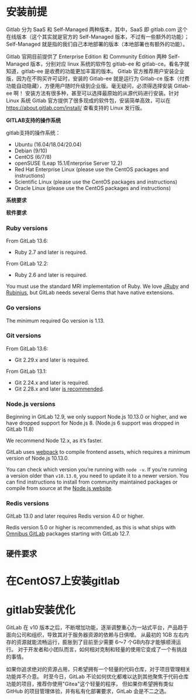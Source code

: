 

# 安装前提


Gitlab 分为 SaaS 和 Self-Managed 两种版本，其中，SaaS 即 gitlab.com 这个在线版本（这个其实就是官方的 Self-Managed 版本，不过有一些额外的功能）；
Self-Managed 就是指的我们自己本地部署的版本（本地部署也有额外的功能）。

Gitlab 官网目前提供了 Enterprise Edition 和 Community Edition 两种 Self-Managed 版本，分别对应 linux 系统的软件包 gitlab-ee 和 gitlab-ce。看名字就知道，gitlab-ee 是收费的功能更加丰富的版本。
Gitlab 官方推荐用户安装企业版，因为在不购买许可证时，安装的 Gitlab-ee 就是运行为 Gitlab-ce 版本（付费功能自动隐藏），方便用户随时升级到企业版。毫无疑问，必须得选择安装 Gitlab-ee 啊！
安装方法有很多种，甚至可以选择最原始的从源代码进行安装。针对 Linux 系统 Gitlab 官方提供了很多现成的软件包，安装简单高效，可以在 https://about.gitlab.com/install/ 查看支持的 Linux 发行版。





**GITLAB支持的操作系统**



gitlab支持的操作系统：

- Ubuntu (16.04/18.04/20.04)
- Debian (9/10)
- CentOS (6/7/8)
- openSUSE (Leap 15.1/Enterprise Server 12.2)
- Red Hat Enterprise Linux (please use the CentOS packages and instructions)
- Scientific Linux (please use the CentOS packages and instructions)
- Oracle Linux (please use the CentOS packages and instructions)





**系统要求**

**软件要求**

### Ruby versions

From GitLab 13.6:

- Ruby 2.7 and later is required.

From GitLab 12.2:

- Ruby 2.6 and later is required.

You must use the standard MRI implementation of Ruby. We love [JRuby](https://www.jruby.org/) and [Rubinius](https://github.com/rubinius/rubinius#the-rubinius-language-platform), but GitLab needs several Gems that have native extensions.

### Go versions

The minimum required Go version is 1.13.

### Git versions

From GitLab 13.6:

- Git 2.29.x and later is required.

From GitLab 13.1:

- Git 2.24.x and later is required.
- Git 2.28.x and later [is recommended](https://gitlab.com/gitlab-org/gitaly/-/issues/2959).

### Node.js versions

Beginning in GitLab 12.9, we only support Node.js 10.13.0 or higher, and we have dropped support for Node.js 8. (Node.js 6 support was dropped in GitLab 11.8)

We recommend Node 12.x, as it’s faster.

GitLab uses [webpack](https://webpack.js.org/) to compile frontend assets, which requires a minimum version of Node.js 10.13.0.

You can check which version you’re running with `node -v`. If you’re running a version older than `v10.13.0`, you need to update it to a newer version. You can find instructions to install from community maintained packages or compile from source at the [Node.js website](https://nodejs.org/en/download/).

### Redis versions

GitLab 13.0 and later requires Redis version 4.0 or higher.

Redis version 5.0 or higher is recommended, as this is what ships with [Omnibus GitLab](https://docs.gitlab.com/omnibus/) packages starting with GitLab 12.7.

## 硬件要求



# 在CentOS7上安装gitlab







# gitlab安装优化

GitLab 在 v10 版本之后，不断增加功能，逐渐调整重心为一站式平台，产品趋于面向公司和组织，导致其对于服务器资源的依赖与日俱增。
从最初的 1GB 左右内存的资源就能流畅运行，膨胀到了目前至少需要 6～7 个GB内存才能够顺滑运行。
对于开发者和小团队而言，如何相对克制和轻量的使用它变成了一个有挑战的事情。



如果你追求绝对的资源占用，只希望拥有一个轻量的代码仓库，对于项目管理相关功能并不介意。
时至今日，GitLab 不论如何优化都难以达到其他聚焦于代码仓库功能的项目，推荐你使用"Gitea"这个轻量的程序，
但如果你希望拥有类似 GitHub 的项目管理体验，并有私有化部署要求，GitLab 会是不二之选。

